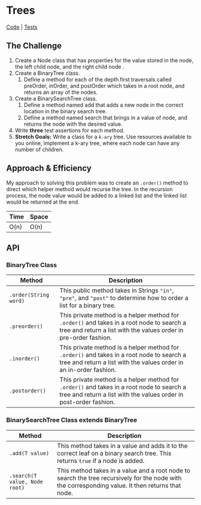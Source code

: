 # Trees
[Code](../src/main/java/tree) | [Tests](../src/test/java/tree)

## The Challenge
1. Create a Node class that has properties for the value stored in the node, the left child node, and the right child node .
2. Create a BinaryTree class.
    1. Define a method for each of the depth first traversals called preOrder, inOrder, and postOrder which takes in a root node, and returns an array of the nodes.
3. Create a BinarySearchTree class.
    1. Define a method named add that adds a new node in the correct location in the binary search tree.
    2. Define a method named search that brings in a value of node, and returns the node with the desired value.
4. Write **three** test assertions for each method.
5. **Stretch Goals:** Write a class for a `k-ary` tree. Use resources available to you online, implement a k-ary tree, where each node can have any number of children.

## Approach & Efficiency
My approach to solving this problem was to create an `.order()` method to direct which helper method would recurse the tree. In the recursion process, the node value would be added to a linked list and the linked list would be returned at the end.

Time | Space
---- | ----
O(n) | O(n)

## API
### BinaryTree Class
Method | Description
------ | -----------
`.order(String word)` | This public method takes in Strings `"in"`, `"pre"`, and `"post"` to determine how to order a list for a binary tree.
`.preorder()` | This private method is a helper method for `.order()` and takes in a root node to search a tree and return a list with the values order in pre-order fashion.
`.inorder()` | This private method is a helper method for `.order()` and takes in a root node to search a tree and return a list with the values order in an in-order fashion.
`.postorder()` | This private method is a helper method for `.order()` and takes in a root node to search a tree and return a list with the values order in post-order fashion.


### BinarySearchTree Class extends BinaryTree
Method | Description
---- | -----
`.add(T value)` | This method takes in a value and adds it to the correct leaf on a binary search tree. This returns `true` if a node is added.
`.search(T value, Node root)` | This method takes in a value and a root node to search the tree recursively for the node with the corresponding value. It then returns that node.